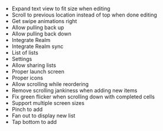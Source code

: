 * Expand text view to fit size when editing
* Scroll to previous location instead of top when done editing
* Get swipe animations right
* Allow pulling back up
* Allow pulling back down
* Integrate Realm
* Integrate Realm sync
* List of lists
* Settings
* Allow sharing lists
* Proper launch screen
* Proper icons
* Allow scrolling while reordering
* Remove scrolling jankiness when adding new items
* Fix green flicker when scrolling down with completed cells
* Support multiple screen sizes
* Pinch to add
* Fan out to display new list
* Tap bottom to add
